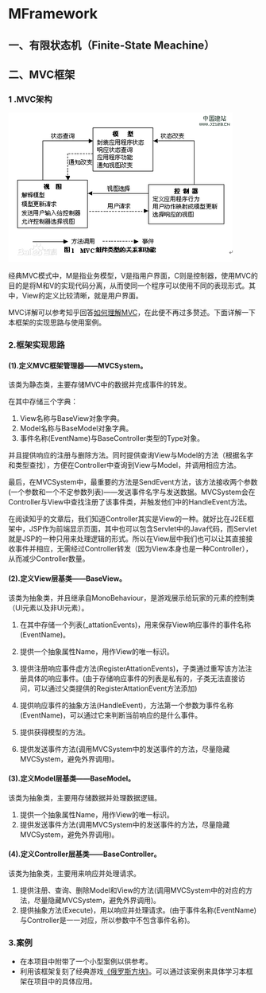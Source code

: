 # MFramework

## 一、有限状态机（Finite-State Meachine）



## 二、MVC框架

### 1 .MVC架构

![img](README/MVC架构图.gif)

经典MVC模式中，M是指业务模型，V是指用户界面，C则是控制器，使用MVC的目的是将M和V的实现代码分离，从而使同一个程序可以使用不同的表现形式。其中，View的定义比较清晰，就是用户界面。

MVC详解可以参考知乎回答[如何理解MVC](https://wjrsbu.smartapps.cn/zhihu/article?_swebfr=1&id=35680070&isShared=1&hostname=baiduboxapp)，在此便不再过多赘述。下面详解一下本框架的实现思路与使用案例。

###  2.框架实现思路

####  (1).定义MVC框架管理器——MVCSystem。

该类为静态类，主要存储MVC中的数据并完成事件的转发。

在其中存储三个字典：

1. View名称与BaseView对象字典。
2. Model名称与BaseModel对象字典。
3. 事件名称(EventName)与BaseController类型的Type对象。

并且提供响应的注册与删除方法。同时提供查询View与Model的方法（根据名字和类型查找），方便在Controller中查询到View与Model，并调用相应方法。

最后，在MVCSystem中，最重要的方法是SendEvent方法，该方法接收两个参数(一个参数和一个不定参数列表)——发送事件名字与发送数据。MVCSystem会在Controller与View中查找注册了该事件类，并触发他们中的HandleEvent方法。

在阅读知乎的文章后，我们知道Controller其实是View的一种。就好比在J2EE框架中，JSP作为前端显示页面，其中也可以包含Servlet中的Java代码，而Servlet就是JSP的一种只用来处理逻辑的形式。所以在View层中我们也可以让其直接接收事件并相应，无需经过Controller转发（因为View本身也是一种Controller），从而减少Controller数量。

####  (2).定义View层基类——BaseView。

该类为抽象类，并且继承自MonoBehaviour，是游戏展示给玩家的元素的控制类（UI元素以及非UI元素）。

1. 在其中存储一个列表(_attationEvents)，用来保存View响应事件的事件名称(EventName)。

2. 提供一个抽象属性Name，用作View的唯一标识。

3. 提供注册响应事件虚方法(RegisterAttationEvents)，子类通过重写该方法注册具体的响应事件。(由于存储响应事件的列表是私有的，子类无法直接访问，可以通过父类提供的RegisterAttationEvent方法添加)

4. 提供响应事件的抽象方法(HandleEvent)，方法第一个参数为事件名称(EventName)，可以通过它来判断当前响应的是什么事件。

5. 提供获得模型的方法。

6. 提供发送事件方法(调用MVCSystem中的发送事件的方法，尽量隐藏MVCSystem，避免外界调用)。

#### (3).定义Model层基类——BaseModel。

该类为抽象类，主要用存储数据并处理数据逻辑。

1. 提供一个抽象属性Name，用作View的唯一标识。
2. 提供发送事件方法(调用MVCSystem中的发送事件的方法，尽量隐藏MVCSystem，避免外界调用)。



 #### (4).定义Controller层基类——BaseController。

该类为抽象类，主要用来响应并处理请求。

1. 提供注册、查询、删除Model和View的方法(调用MVCSystem中的对应的方法，尽量隐藏MVCSystem，避免外界调用)。
2. 提供抽象方法(Execute)，用以响应并处理请求。(由于事件名称(EventName)与Controller是一一对应，所以参数中不包含事件名称)。

### 3.案例

- 在本项目中附带了一个小型案例以供参考。
- 利用该框架复刻了经典游戏[《俄罗斯方块》](https://github.com/PositiveMumu/Tetris)。可以通过该案例来具体学习本框架在项目中的具体应用。





















